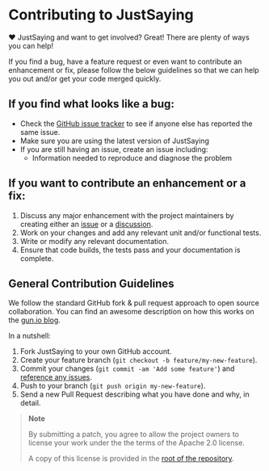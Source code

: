 # Contributing to JustSaying

:heart: JustSaying and want to get involved?
Great! There are plenty of ways you can help!

If you find a bug, have a feature request or even want to contribute an enhancement or fix, please follow the below guidelines so that we can help you out and/or get your code merged quickly.

## If you find what looks like a bug:

* Check the [GitHub issue tracker](http://github.com/justeattakeaway/JustSaying/issues/ "JustSaying issues") to see if anyone else has reported the same issue.
* Make sure you are using the latest version of JustSaying
* If you are still having an issue, create an issue including:
  * Information needed to reproduce and diagnose the problem

## If you want to contribute an enhancement or a fix:

1. Discuss any major enhancement with the project maintainers by creating either an [issue](https://github.com/justeattakeaway/JustSaying/issues/new/choose) or a [discussion](https://github.com/justeattakeaway/JustSaying/discussions).
1. Work on your changes and add any relevant unit and/or functional tests.
1. Write or modify any relevant documentation.
1. Ensure that code builds, the tests pass and your documentation is complete.

## General Contribution Guidelines

We follow the standard GitHub fork & pull request approach to open source collaboration.
You can find an awesome description on how this works on the [gun.io blog](https://gun.io/blog/how-to-github-fork-branch-and-pull-request/ "How to GitHub: Fork, Branch, Track, Squash and Pull Request").

In a nutshell:

1. Fork JustSaying to your own GitHub account.
1. Create your feature branch (`git checkout -b feature/my-new-feature`).
1. Commit your changes (`git commit -am 'Add some feature'`) and [reference any issues](https://github.com/blog/831-issues-2-0-the-next-generation "Issues 2.0: The Next Generation").
1. Push to your branch (`git push origin my-new-feature`).
1. Send a new Pull Request describing what you have done and why, in detail.

> **Note**
>
> By submitting a patch, you agree to allow the project owners to license your work under the the terms of the Apache 2.0 license.
>
> A copy of this license is provided in the [root of the repository](https://github.com/justeattakeaway/JustSaying/blob/main/LICENSE).
